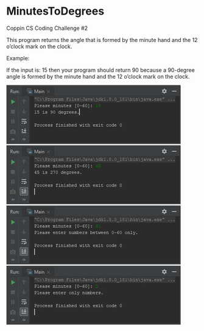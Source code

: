 # MinutesToDegrees
Coppin CS Coding Challenge #2

   This program returns the angle that is formed by the
   minute hand and the 12 o’clock mark on the clock.

   Example:

   If the input is: 15 then your program should return 90 because
   a 90-degree angle is formed by the minute hand and
   the 12 o’clock mark on the clock.

![SS1](https://github.com/techinologic/MinutesToDegrees/blob/master/cc1_ss1.PNG)
![SS2](https://github.com/techinologic/MinutesToDegrees/blob/master/cc1_ss2.PNG)
![SS3](https://github.com/techinologic/MinutesToDegrees/blob/master/cc1_ss3.PNG)
![SS4](https://github.com/techinologic/MinutesToDegrees/blob/master/cc1_ss4.PNG)

